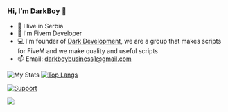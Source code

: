 ### Hi, I’m DarkBoy 👋
- 🌱 I live in Serbia
- 👀 I'm Fivem Developer
- 💻 I'm founder of <a href="https://store.darkdevelopment.net">Dark Development</a>, we are a group that makes scripts for FiveM and we make quality and useful scripts
- 📫 Email: darkboybusiness1@gmail.com

![My Stats](https://github-readme-stats.vercel.app/api?username=DarkBoy621&show_icons=true&theme=radical)
[![Top Langs](https://github-readme-stats.vercel.app/api/top-langs/?username=DarkBoy621&theme=radical&layout=compact&show_icons=true)](https://github.com/anuraghazra/github-readme-stats)

<a href="https://discord.darkdevelopment.net">
    <img
      alt="Support"
      src="https://img.shields.io/badge/discord-5865F2?logo=discord&logoColor=white&style=for-the-badge"
    />
</a>

 <a href="https://ko-fi.com/thelindat"><img
    src="https://ko-fi.com/img/githubbutton_sm.svg"
 /></a>
